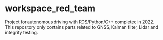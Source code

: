 # workspace_red_team

Project for autonomous driving with ROS/Python/C++ completed in 2022.
This repository only contains parts related to GNSS, Kalman filter, Lidar and integrity testing.